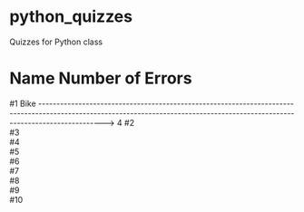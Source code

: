 # python_quizzes
Quizzes for Python class

#   Name    Number of Errors
#1  Bike    ------------------------------------------------------------------------------------------------------------------------------------------------------------------------------>                         4
#2  
#3  
#4  
#5  
#6  
#7  
#8  
#9  
#10 
